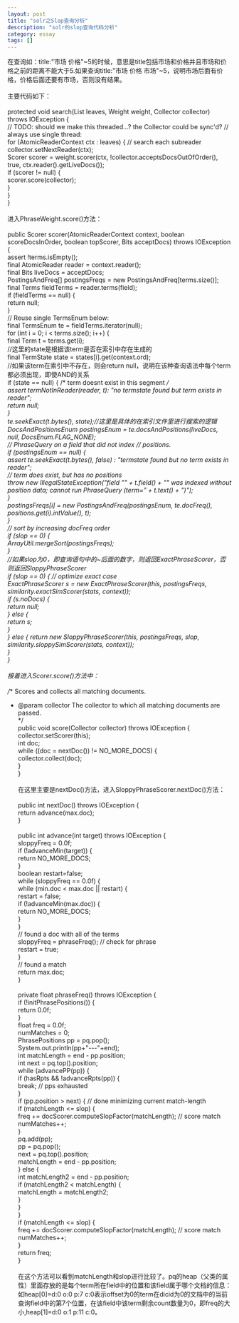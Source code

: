 ```yaml
---
layout: post
title: "solr之Slop查询分析"
description: "solr的slop查询代码分析"
category: essay
tags: []
---
```




在查询如：title:"市场 价格"~5的时候，意思是title包括市场和价格并且市场和价格之前的距离不能大于5.如果查询title:"市场 价格 市场"~5，说明市场后面有价格，价格后面还要有市场，否则没有结果。</br></br>
主要代码如下：</br></br>
protected void search(List<AtomicReaderContext> leaves, Weight weight, Collector collector)</br>
      throws IOException {</br>
    // TODO: should we make this threaded...?  the Collector could be sync'd?
    // always use single thread:</br>
    for (AtomicReaderContext ctx : leaves) { // search each subreader</br>
      collector.setNextReader(ctx);</br>
      Scorer scorer = weight.scorer(ctx, !collector.acceptsDocsOutOfOrder(), true, ctx.reader().getLiveDocs());</br>
      if (scorer != null) {</br>
        scorer.score(collector);</br>
      }</br>
    }</br>
}</br></br>
进入PhraseWeight.score()方法：</br></br>
public Scorer scorer(AtomicReaderContext context, boolean scoreDocsInOrder,
        boolean topScorer, Bits acceptDocs) throws IOException {</br>
      assert !terms.isEmpty();</br>
      final AtomicReader reader = context.reader();</br>
      final Bits liveDocs = acceptDocs;</br>
      PostingsAndFreq[] postingsFreqs = new PostingsAndFreq[terms.size()];</br>
      final Terms fieldTerms = reader.terms(field);</br>
      if (fieldTerms == null) {</br>
        return null;</br>
      }</br>
      // Reuse single TermsEnum below:</br>
      final TermsEnum te = fieldTerms.iterator(null);</br>
      for (int i = 0; i < terms.size(); i++) {</br>
        final Term t = terms.get(i);</br>
          //这里的state是根据该term是否在索引中存在生成的</br>
        final TermState state = states[i].get(context.ord);</br>
          //如果该term在索引中不存在，则会return null，说明在该种查询语法中每个term都必须出现，即使AND的关系</br>
        if (state == null) { /* term doesnt exist in this segment */</br>
          assert termNotInReader(reader, t): "no termstate found but term exists in reader";</br>
          return null;</br>
        }</br>
        te.seekExact(t.bytes(), state);//这里是具体的在索引文件里进行搜索的逻辑</br>
        DocsAndPositionsEnum postingsEnum = te.docsAndPositions(liveDocs, null, DocsEnum.FLAG_NONE);</br>
        // PhraseQuery on a field that did not index
        // positions.</br>
        if (postingsEnum == null) {</br>
          assert te.seekExact(t.bytes(), false) : "termstate found but no term exists in reader";</br>
          // term does exist, but has no positions</br>
          throw new IllegalStateException("field \"" + t.field() + "\" was indexed without position data; cannot run PhraseQuery (term=" + t.text() + ")");</br>
        }</br>
        postingsFreqs[i] = new PostingsAndFreq(postingsEnum, te.docFreq(), positions.get(i).intValue(), t);</br>
      }</br>
      // sort by increasing docFreq order</br>
      if (slop == 0) {</br>
        ArrayUtil.mergeSort(postingsFreqs);</br>
      }</br>
     //如果slop为0，即查询语句中的~后面的数字，则返回ExactPhraseScorer，否则返回SloppyPhraseScorer</br>
      if (slop == 0) {  // optimize exact case</br>
        ExactPhraseScorer s = new ExactPhraseScorer(this, postingsFreqs, similarity.exactSimScorer(stats, context));</br>
        if (s.noDocs) {</br>
          return null;</br>
        } else {</br>
          return s;</br>
        }</br>
      } else {
        return
          new SloppyPhraseScorer(this, postingsFreqs, slop, similarity.sloppySimScorer(stats, context));</br>
      }</br>
    }</br></br>
接着进入Scorer.score()方法中：</br></br>
/** Scores and collects all matching documents.</br>
   * @param collector The collector to which all matching documents are passed.</br>
   */</br>
  public void score(Collector collector) throws IOException {</br>
    collector.setScorer(this);</br>
    int doc;</br>
    while ((doc = nextDoc()) != NO_MORE_DOCS) {</br>
      collector.collect(doc);</br>
    }</br>
  }</br></br>
在这里主要是nextDoc()方法，进入SloppyPhraseScorer.nextDoc()方法：</br></br>
public int nextDoc() throws IOException {</br>
    return advance(max.doc);</br>
  }</br></br>
public int advance(int target) throws IOException {</br>
    sloppyFreq = 0.0f;</br>
    if (!advanceMin(target)) {</br>
      return NO_MORE_DOCS;</br>
    }       </br>
    boolean restart=false;</br>
    while (sloppyFreq == 0.0f) {</br>
      while (min.doc < max.doc || restart) {</br>
        restart = false;</br>
        if (!advanceMin(max.doc)) {</br>
          return NO_MORE_DOCS;</br>
        }       </br>
      }</br>
      // found a doc with all of the terms</br>
      sloppyFreq = phraseFreq(); // check for phrase</br>
      restart = true;</br>
    }</br>
    // found a match</br>
    return max.doc;</br>
  }</br></br>
private float phraseFreq() throws IOException {</br>
    if (!initPhrasePositions()) {</br>
      return 0.0f;</br>
    }</br>
    float freq = 0.0f;</br>
    numMatches = 0;</br>
    PhrasePositions pp = pq.pop();</br>
    System.out.println(pp+"---"+end);</br>
    int matchLength = end - pp.position;</br>
    int next = pq.top().position;</br>
    while (advancePP(pp)) {</br>
      if (hasRpts && !advanceRpts(pp)) {</br>
        break; // pps exhausted</br>
      }</br>
      if (pp.position > next) { // done minimizing current match-length</br>
        if (matchLength <= slop) {</br>
          freq += docScorer.computeSlopFactor(matchLength); // score match</br>
          numMatches++;</br>
        }     </br>
        pq.add(pp);</br>
        pp = pq.pop();</br>
        next = pq.top().position;</br>
        matchLength = end - pp.position;</br>
      } else {</br>
        int matchLength2 = end - pp.position;</br>
        if (matchLength2 < matchLength) {</br>
          matchLength = matchLength2;</br>
        }</br>
      }</br>
    }</br>
    if (matchLength <= slop) {</br>
      freq += docScorer.computeSlopFactor(matchLength); // score match</br>
      numMatches++;</br>
    }   </br>
    return freq;</br>
  }</br></br>
在这个方法可以看到matchLength和slop进行比较了。pq的heap（父类的属性）里面存放的是每个term所在field中的位置和该field属于哪个文档的信息：如heap[0]=d:0 o:0 p:7 c:0表示offset为0的term在dicid为0的文档中的当前查询field中的第7个位置，在该field中该term剩余count数量为0，即freq的大小,heap[1]=d:0 o:1 p:11 c:0。
